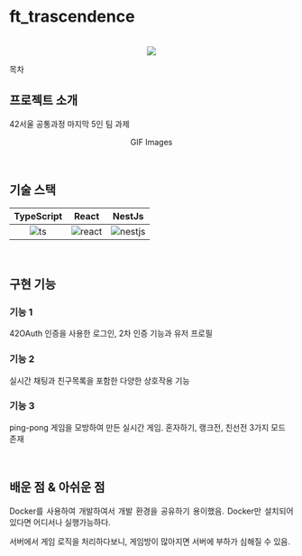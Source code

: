# ft_trascendence

<p align="center">
  <br>
  <img src="./images/common/logo-sample.jpeg">
  <br>
</p>

목차

## 프로젝트 소개

<p align="justify">
42서울 공통과정 마지막 5인 팀 과제</p>

<p align="center">
GIF Images
</p>

<br>

## 기술 스택

| TypeScript |  React   |  NestJs  |
| :--------: | :------: | :-----:  |
|   ![ts]    | ![react] | ![nestjs]|

<br>

## 구현 기능

### 기능 1
42OAuth 인증을 사용한 로그인, 2차 인증 기능과 유저 프로필

### 기능 2
실시간 채팅과 친구목록을 포함한 다양한 상호작용 기능

### 기능 3
ping-pong 게임을 모방하여 만든 실시간 게임.
혼자하기, 랭크전, 친선전 3가지 모드 존재

<br>

## 배운 점 & 아쉬운 점

<p align="justify">
Docker를 사용하여 개발하여서 개발 환경을 공유하기 용이했음. 
Docker만 설치되어 있다면 어디서나 실행가능하다.

서버에서 게임 로직을 처리하다보니, 게임방이 많아지면 서버에 부하가 심해질 수 있음.

</p>


<!-- Stack Icon Refernces -->

[js]: /images/stack/javascript.svg
[ts]: ![typescript](https://user-images.githubusercontent.com/71076926/226326701-e7059d66-e2a6-4721-8ddf-bf35263c94f0.svg)
[react]: ![react](https://user-images.githubusercontent.com/71076926/226327297-69b7e670-6881-41f1-8de1-cced2c6b6f71.svg)
[nestjs]: ![NestJS](https://user-images.githubusercontent.com/71076926/226327074-aa09dd39-35c9-4b61-aa62-f77507845973.svg)
